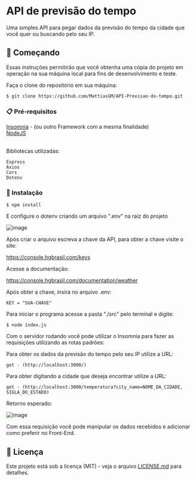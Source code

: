 # API de previsão do tempo

Uma simples API para pegar dados da previsão do tempo da cidade que você quer ou buscando pelo seu IP.

## 🚀 Começando

Essas instruções permitirão que você obtenha uma cópia do projeto em operação na sua máquina local para fins de desenvolvimento e teste.

Faça o clone do repositório em sua máquina:
```
$ git clone https://github.com/MattiasGM/API-Previsao-do-tempo.git
```
### 📋 Pré-requisitos

<div><a href="https://insomnia.rest/download">Insomnia</a> - (ou outro Framework com a mesma finalidade)</div> 
<div><a href="https://nodejs.org/en">NodeJS</a></div><br>

Bibliotecas utilizadas:
```
Express
Axios
Cors
Dotenv
```

### 🔧 Instalação

```
$ npm install
```

E configure o dotenv criando um arquivo ".env" na raiz do projeto

![image](https://github.com/MattiasGM/API-Previsao-do-tempo/assets/93679727/c9e6e55c-07a3-41e0-9178-f48a076c0365)


Após criar o arquivo escreva a chave da API, para obter a chave visite o site:

https://console.hgbrasil.com/keys

Acesse a documentação:

https://console.hgbrasil.com/documentation/weather

Após obter a chave, insira no arquivo .env:
```
KEY = "SUA-CHAVE"
```

Para iniciar o programa acesse a pasta "./src" pelo terminal e digite:
```
$ node index.js
```

Com o servidor rodando você pode utilizar o Insomnia para fazer as requisições utilizando as rotas padrões:

Para obter os dados da previsão do tempo pelo seu IP utilize a URL:
```
get - (http://localhost:3000/)
```
Para obter digitando a cidade que deseja encontrar utilize a URL:
```
get - (http://localhost:3000/temperatura?city_name=NOME_DA_CIDADE, SIGLA_DO_ESTADO)
```

Retorno esperado:

![image](https://github.com/MattiasGM/API-Previsao-do-tempo/assets/93679727/50e8f364-75fd-4de9-831a-7f21a0e9ed10)

Com essa requisição você pode manipular os dados recebidos e adicionar como preferir no Front-End.

## 📄 Licença

Este projeto está sob a licença (MIT) - veja o arquivo [LICENSE.md](https://github.com/MattiasGM/API-Previsao-do-tempo/blob/master/LICENSE) para detalhes.
